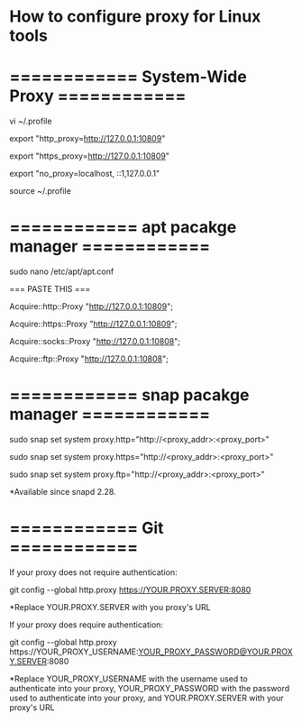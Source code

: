 # How to configure proxy for Linux tools

# ============ System-Wide Proxy ============

vi ~/.profile

export "http_proxy=http://127.0.0.1:10809"

export "https_proxy=http://127.0.0.1:10809"

export "no_proxy=localhost, ::1,127.0.0.1"

source ~/.profile

# ============ apt pacakge manager ============

sudo nano /etc/apt/apt.conf

=== PASTE THIS ===

Acquire::http::Proxy "http://127.0.0.1:10809";

Acquire::https::Proxy "http://127.0.0.1:10809";

Acquire::socks&zwnj;::Proxy "http://127.0.0.1:10808";

Acquire::ftp::Proxy "http://127.0.0.1:10808";

# ============ snap pacakge manager ============

sudo snap set system proxy.http="http://<proxy_addr>:<proxy_port>"

sudo snap set system proxy.https="http://<proxy_addr>:<proxy_port>"

sudo snap set system proxy.ftp="http://<proxy_addr>:<proxy_port>"

*Available since snapd 2.28.

# ============ Git ============

If your proxy does not require authentication:

git config --global http.proxy https://YOUR.PROXY.SERVER:8080

*Replace YOUR.PROXY.SERVER with you proxy's URL

If your proxy does require authentication:

git config --global http.proxy https://YOUR_PROXY_USERNAME:YOUR_PROXY_PASSWORD@YOUR.PROXY.SERVER:8080

*Replace YOUR_PROXY_USERNAME with the username used to authenticate into your proxy, YOUR_PROXY_PASSWORD with the
password used to authenticate into your proxy, and YOUR.PROXY.SERVER with your proxy's URL

